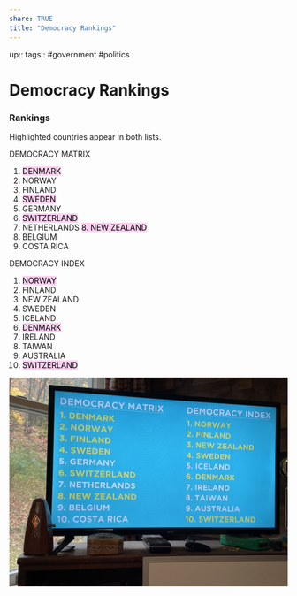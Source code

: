 ```yaml
---
share: TRUE
title: "Democracy Rankings"
---
```


up::
tags:: #government #politics


# Democracy Rankings 




### Rankings
Highlighted countries appear in both lists.

DEMOCRACY MATRIX
1. <mark style="background: #FFB8EBA6;">DENMARK
2. NORWAY
3. FINLAND</mark>
4. <mark style="background: #FFB8EBA6;">SWEDEN</mark>
5. GERMANY
6. <mark style="background: #FFB8EBA6;">SWITZERLAND</mark>
7. NETHERLANDS
<mark style="background: #FFB8EBA6;">8. NEW ZEALAND</mark>
9. BELGIUM
10. COSTA RICA

DEMOCRACY INDEX
1. <mark style="background: #FFB8EBA6;">NORWAY
2. FINLAND
3. NEW ZEALAND
4. SWEDEN</mark>
5. ICELAND
6. <mark style="background: #FFB8EBA6;">DENMARK</mark>
7. IRELAND
8. TAIWAN
9. AUSTRALIA
10. <mark style="background: #FFB8EBA6;">SWITZERLAND</mark>




![9B133BCB-0AF0-4E69-9061-09957FB35C84.jpeg](./images/9B133BCB-0AF0-4E69-9061-09957FB35C84.jpeg)